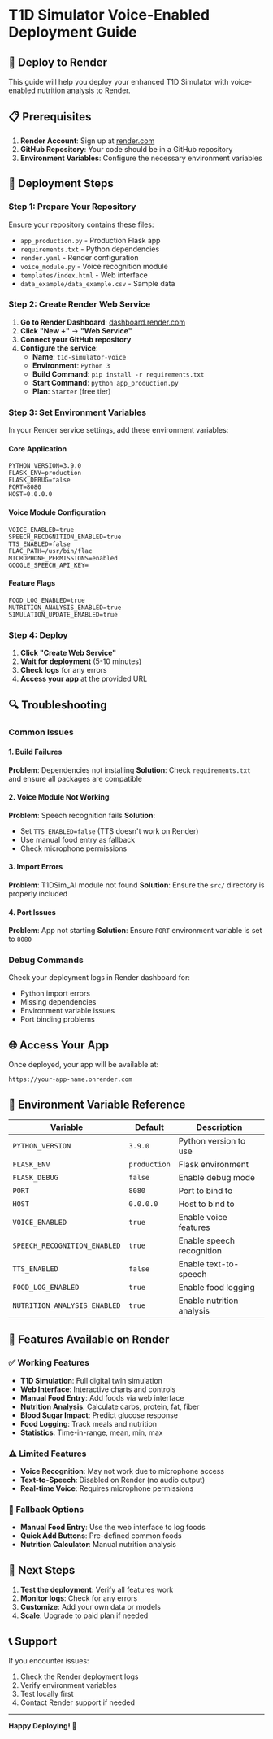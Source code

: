 # T1D Simulator Voice-Enabled Deployment Guide

## 🚀 Deploy to Render

This guide will help you deploy your enhanced T1D Simulator with voice-enabled nutrition analysis to Render.

## 📋 Prerequisites

1. **Render Account**: Sign up at [render.com](https://render.com)
2. **GitHub Repository**: Your code should be in a GitHub repository
3. **Environment Variables**: Configure the necessary environment variables

## 🔧 Deployment Steps

### Step 1: Prepare Your Repository

Ensure your repository contains these files:
- `app_production.py` - Production Flask app
- `requirements.txt` - Python dependencies
- `render.yaml` - Render configuration
- `voice_module.py` - Voice recognition module
- `templates/index.html` - Web interface
- `data_example/data_example.csv` - Sample data

### Step 2: Create Render Web Service

1. **Go to Render Dashboard**: [dashboard.render.com](https://dashboard.render.com)
2. **Click "New +"** → **"Web Service"**
3. **Connect your GitHub repository**
4. **Configure the service**:
   - **Name**: `t1d-simulator-voice`
   - **Environment**: `Python 3`
   - **Build Command**: `pip install -r requirements.txt`
   - **Start Command**: `python app_production.py`
   - **Plan**: `Starter` (free tier)

### Step 3: Set Environment Variables

In your Render service settings, add these environment variables:

#### Core Application
```
PYTHON_VERSION=3.9.0
FLASK_ENV=production
FLASK_DEBUG=false
PORT=8080
HOST=0.0.0.0
```

#### Voice Module Configuration
```
VOICE_ENABLED=true
SPEECH_RECOGNITION_ENABLED=true
TTS_ENABLED=false
FLAC_PATH=/usr/bin/flac
MICROPHONE_PERMISSIONS=enabled
GOOGLE_SPEECH_API_KEY=
```

#### Feature Flags
```
FOOD_LOG_ENABLED=true
NUTRITION_ANALYSIS_ENABLED=true
SIMULATION_UPDATE_ENABLED=true
```

### Step 4: Deploy

1. **Click "Create Web Service"**
2. **Wait for deployment** (5-10 minutes)
3. **Check logs** for any errors
4. **Access your app** at the provided URL

## 🔍 Troubleshooting

### Common Issues

#### 1. Build Failures
**Problem**: Dependencies not installing
**Solution**: Check `requirements.txt` and ensure all packages are compatible

#### 2. Voice Module Not Working
**Problem**: Speech recognition fails
**Solution**: 
- Set `TTS_ENABLED=false` (TTS doesn't work on Render)
- Use manual food entry as fallback
- Check microphone permissions

#### 3. Import Errors
**Problem**: T1DSim_AI module not found
**Solution**: Ensure the `src/` directory is properly included

#### 4. Port Issues
**Problem**: App not starting
**Solution**: Ensure `PORT` environment variable is set to `8080`

### Debug Commands

Check your deployment logs in Render dashboard for:
- Python import errors
- Missing dependencies
- Environment variable issues
- Port binding problems

## 🌐 Access Your App

Once deployed, your app will be available at:
```
https://your-app-name.onrender.com
```

## 🔧 Environment Variable Reference

| Variable | Default | Description |
|----------|---------|-------------|
| `PYTHON_VERSION` | `3.9.0` | Python version to use |
| `FLASK_ENV` | `production` | Flask environment |
| `FLASK_DEBUG` | `false` | Enable debug mode |
| `PORT` | `8080` | Port to bind to |
| `HOST` | `0.0.0.0` | Host to bind to |
| `VOICE_ENABLED` | `true` | Enable voice features |
| `SPEECH_RECOGNITION_ENABLED` | `true` | Enable speech recognition |
| `TTS_ENABLED` | `false` | Enable text-to-speech |
| `FOOD_LOG_ENABLED` | `true` | Enable food logging |
| `NUTRITION_ANALYSIS_ENABLED` | `true` | Enable nutrition analysis |

## 📱 Features Available on Render

### ✅ Working Features
- **T1D Simulation**: Full digital twin simulation
- **Web Interface**: Interactive charts and controls
- **Manual Food Entry**: Add foods via web interface
- **Nutrition Analysis**: Calculate carbs, protein, fat, fiber
- **Blood Sugar Impact**: Predict glucose response
- **Food Logging**: Track meals and nutrition
- **Statistics**: Time-in-range, mean, min, max

### ⚠️ Limited Features
- **Voice Recognition**: May not work due to microphone access
- **Text-to-Speech**: Disabled on Render (no audio output)
- **Real-time Voice**: Requires microphone permissions

### 🔄 Fallback Options
- **Manual Food Entry**: Use the web interface to log foods
- **Quick Add Buttons**: Pre-defined common foods
- **Nutrition Calculator**: Manual nutrition analysis

## 🚀 Next Steps

1. **Test the deployment**: Verify all features work
2. **Monitor logs**: Check for any errors
3. **Customize**: Add your own data or models
4. **Scale**: Upgrade to paid plan if needed

## 📞 Support

If you encounter issues:
1. Check the Render deployment logs
2. Verify environment variables
3. Test locally first
4. Contact Render support if needed

---

**Happy Deploying! 🎉**
